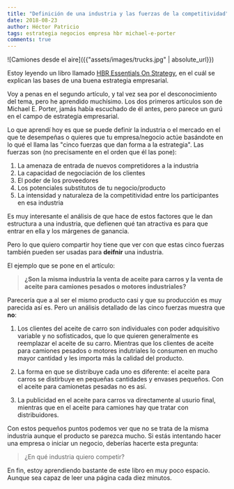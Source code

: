 ```yaml
---
title: "Definición de una industria y las fuerzas de la competitividad"
date: 2018-08-23
author: Héctor Patricio
tags: estrategia negocios empresa hbr michael-e-porter
comments: true
---
```


![Camiones desde el aire]({{"assets/images/trucks.jpg" | absolute_url}})

Estoy leyendo un libro llamado [HBR Essentials On Strategy](https://hbr.org/product/hbr-s-10-must-reads-on-strategy-with-featured-article-what-is-strategy-by-michael-e-porter/12601E-KND-ENG), en el cuál se explican las bases de una buena estrategia empresarial.

Voy a penas en el segundo artículo, y tal vez sea por el desconocimiento del tema, pero he aprendido muchísimo. Los dos primeros artículos son de Michael E. Porter, jamás había escuchado de él antes, pero parece un gurú en el campo de estrategia empresarial.

Lo que aprendí hoy es que se puede definir la industria o el mercado en el que te
desempeñas o quieres que tu empresa/negocio actúe basándote en lo qué el llama las
"cinco fuerzas que dan forma a la estrategia". Las fuerzas son (no precisamente en el orden que él las pone):

1. La amenaza de entrada de nuevos compretidores a la industria
2. La capacidad de negociación de los clientes
3. El poder de los proveedores
4. Los potenciales substitutos de tu negocio/producto
5. La intensidad y naturaleza de la competitividad entre los participantes en esa industria

Es muy interesante el análisis de que hace de estos factores que le dan estructura a una industria, que defienen qué tan atractiva es para que entrar en ella y los márgenes de ganancia.

Pero lo que quiero compartir hoy tiene que ver con que estas cinco fuerzas también pueden ser usadas para **deifnir** una industria.

El ejemplo que se pone en el artículo:

> **¿Son la misma industria la venta de aceite para carros y la venta de aceite para camiones pesados o motores industriales?**

Parecería que a al ser el mismo producto casi y que su producción es muy parecida así es. Pero un análisis detallado de las cinco fuerzas muestra que **no**:

1. Los clientes del aceite de carro son individuales con poder adquisitivo variable y no sofisticados, que lo que quieren generalmente es reemplazar el aceite de su carro. Mientras que los clientes de aceite para camiones pesados o motores indutriales lo consumen en mucho mayor cantidad y les importa más la calidad del producto.

2. La forma en que se distribuye cada uno es diferente: el aceite para carros se distirbuye en pequeñas cantidades y envases pequeños. Con el aceite para camionetas pesadas no es así.

3. La publicidad en el aceite para carros va directamente al usurio final, mientras que en el aceite para camiones hay que tratar con distribuidores.

Con estos pequeños puntos podemos ver que no se trata de la misma industria aunque el producto se parezca mucho. Si estás intentando hacer una empresa o iniciar un negocio, deberías hacerte esta pregunta:

> ¿En qué industria quiero competir?

En fin, estoy aprendiendo bastante de este libro en muy poco espacio. Aunque sea capaz de leer una página cada diez minutos.
